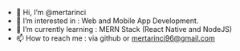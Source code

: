 - 👋 Hi, I’m @mertarinci
- 👀 I’m interested in : Web and Mobile App Development.
- 🌱 I’m currently learning : MERN Stack (React Native and NodeJS)
- 📫 How to reach me : via github or mertarinci96@gmail.com

